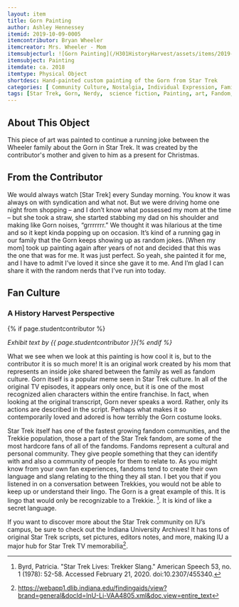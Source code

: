 ```yaml
---
layout: item
title: Gorn Painting
author: Ashley Hennessey
itemid: 2019-10-09-0005
itemcontributor: Bryan Wheeler
itemcreator: Mrs. Wheeler - Mom
itemsubjecturl: ![Gorn Painting](/H301HistoryHarvest/assets/items/2019-10-09-0005_thumb.png)!
itemsubject: Painting
itemdate: ca. 2018
itemtype: Physical Object
shortdesc: Hand-painted custom painting of the Gorn from Star Trek 
categories: [ Community Culture, Nostalgia, Individual Expression, Family Ties, Fandom]
tags: [Star Trek, Gorn, Nerdy,  science fiction, Painting, art, Fandom, funny, christmas ]
---
```


## About This Object

This piece of art was painted to continue a running joke between the Wheeler family about the Gorn in Star Trek. It was created by the contributor's mother and given to him as a present for Christmas. 

## From the Contributor

<p class=blockquote style=’font-size:115%;’>We would always watch [Star Trek] every Sunday morning. You know it was always on with syndication and what not. But we were driving home one night from shopping – and I don’t know what possessed my mom at the time –  but she took a straw, she started stabbing my dad on his shoulder and making like Gorn noises, “grrrrrrr.” We thought it was hilarious at the time and so it kept kinda popping up on occasion. It’s kind of a running gag in our family that the Gorn keeps showing up as random jokes. [When my mom]  took up painting again after years of not and decided that this was the one that was for me. It was just perfect. So yeah, she painted it for me, and I have to admit I’ve loved it since she gave it to me. And I’m glad I can share it with the random nerds that I’ve run into today.</p>

## Fan Culture
### A History Harvest Perspective
{% if page.studentcontributor %}

*Exhibit text by {{ page.studentcontributor }}{% endif %}*

What we see when we look at this painting is how cool it is, but to the contributor it is so much more! It is an original work created by his mom that represents an inside joke shared between the family as well as fandom culture. Gorn itself is a popular meme seen in Star Trek culture. In all of the original TV episodes, it appears only once, but it is one of the most recognized alien characters within the entire franchise. In fact, when looking at the original transcript, Gorn never speaks a word. Rather, only its actions are described in the script. Perhaps what makes it so contemporarily loved and adored is how terribly the Gorn costume looks. 

Star Trek itself has one of the fastest growing fandom communities, and the Trekkie population, those a part of the Star Trek fandom, are some of the most hardcore fans of all of the fandoms. Fandoms represent a cultural and personal community. They give people something that they can identify with and also a community of people for them to relate to. As you might know from your own fan experiences, fandoms tend to create their own language and slang relating to the thing they all stan. I bet you that if you listened in on a conversation between Trekkies, you would not be able to keep up or understand their lingo. The Gorn is a great example of this. It is lingo that would only be recognizable to a Trekkie. [^1]. It is kind of like a secret language. 

If you want to discover more about the Star Trek community on IU’s campus, be sure to check out the Indiana University Archives! It has tons of original Star Trek scripts, set pictures, editors notes, and more, making IU a major hub for Star Trek TV memorabilia[^2]. 

[^1]: Byrd, Patricia. "Star Trek Lives: Trekker Slang." American Speech 53, no. 1 (1978): 52-58. Accessed February 21, 2020. doi:10.2307/455340.
[^2]:https://webapp1.dlib.indiana.edu/findingaids/view?brand=general&docId=InU-Li-VAA4805.xml&doc.view=entire_text
